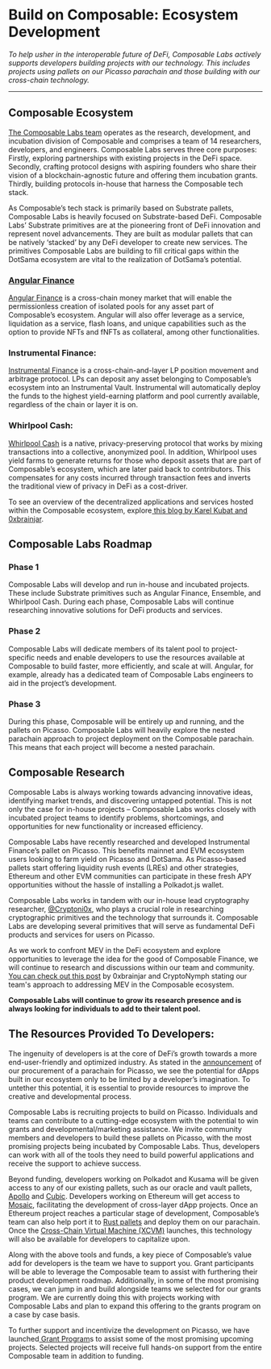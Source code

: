 # Build on Composable: Ecosystem Development

*To help usher in the interoperable future of DeFi, Composable Labs actively supports developers building projects with our technology. 
This includes projects using pallets on our Picasso parachain and those building with our cross-chain technology.*

---

## Composable Ecosystem

[The Composable Labs team](https://medium.com/@ComposableLabs/introducing-composable-labs-our-approach-to-building-and-developing-a-substrate-focused-605415f8ac79) 
operates as the research, development, and incubation division of Composable and comprises a team of 14 researchers, developers, and engineers. 
Composable Labs serves three core purposes: Firstly, exploring partnerships with existing projects in the DeFi space. 
Secondly, crafting protocol designs with aspiring founders who share their vision of a blockchain-agnostic future and offering them incubation grants. 
Thirdly, building protocols in-house that harness the Composable tech stack. 

As Composable’s tech stack is primarily based on Substrate pallets, Composable Labs is heavily focused on Substrate-based DeFi. 
Composable Labs’ Substrate primitives are at the pioneering front of DeFi innovation and represent novel advancements. 
They are built as modular pallets that can be natively ‘stacked’ by any DeFi developer to create new services. 
The primitives Composable Labs are building to fill critical gaps within the DotSama ecosystem are vital to the realization of DotSama’s potential.


### [Angular Finance](https://angularfinance.medium.com/)

[Angular Finance](https://www.angular.finance/) is a cross-chain money market that will enable the permissionless creation of isolated pools for any asset part of Composable’s ecosystem. 
Angular will also offer leverage as a service, liquidation as a service, flash loans, and unique capabilities such as the option to provide NFTs and fNFTs as collateral, among other functionalities.


### Instrumental Finance:

[Instrumental Finance](https://www.instrumental.finance/) is a cross-chain-and-layer LP position movement and arbitrage protocol. 
LPs can deposit any asset belonging to Composable’s ecosystem into an Instrumental Vault. 
Instrumental will automatically deploy the funds to the highest yield-earning platform and pool currently available, regardless of the chain or layer it is on.


### Whirlpool Cash:

[Whirlpool Cash](https://www.whirlpoolcash.com/) is a native, privacy-preserving protocol that works by mixing transactions into a collective, anonymized pool. 
In addition, Whirlpool uses yield farms to generate returns for those who deposit assets that are part of Composable’s ecosystem, which are later paid back to contributors. 
This compensates for any costs incurred through transaction fees and inverts the traditional view of privacy in DeFi as a cost-driver.

To see an overview of the decentralized applications and services hosted within the Composable ecosystem, explore[ this blog by Karel Kubat and 0xbrainjar](https://medium.com/composable-finance/the-primitives-needed-to-power-a-complete-defi-ecosystem-6e7d5cfdc525).

## Composable Labs Roadmap


### Phase 1

Composable Labs will develop and run in-house and incubated projects. These include Substrate primitives such as Angular Finance, Ensemble, and Whirlpool Cash. 
During each phase, Composable Labs will continue researching innovative solutions for DeFi products and services.


### Phase 2

Composable Labs will dedicate members of its talent pool to project-specific needs and enable developers to use the resources available at Composable to build faster, more efficiently, and scale at will. 
Angular, for example, already has a dedicated team of Composable Labs engineers to aid in the project’s development.


### Phase 3

During this phase, Composable will be entirely up and running, and the pallets on Picasso. 
Composable Labs will heavily explore the nested parachain approach to project deployment on the Composable parachain. 
This means that each project will become a nested parachain.


## Composable Research

Composable Labs is always working towards advancing innovative ideas, identifying market trends, and discovering untapped potential. 
This is not only the case for in-house projects – Composable Labs works closely with incubated project teams to identify problems, shortcomings, and opportunities for new functionality or increased efficiency. 

Composable Labs have recently researched and developed Instrumental Finance’s pallet on Picasso. 
This benefits mainnet and EVM ecosystem users looking to farm yield on Picasso and DotSama. 
As Picasso-based pallets start offering liquidity rush events (LREs) and other strategies, Ethereum and other EVM communities can participate in these fresh APY opportunities without the hassle of installing a Polkadot.js wallet. 

Composable Labs works in tandem with our in-house lead cryptography researcher, [@Cryptoni0x](https://twitter.com/Cryptoni0x), who plays a crucial role in researching cryptographic primitives and the technology that surrounds it. 
Composable Labs are developing several primitives that will serve as fundamental DeFi products and services for users on Picasso.

As we work to confront MEV in the DeFi ecosystem and explore opportunities to leverage the idea for the good of Composable Finance, we will continue to research and discussions within our team and community. 
[You can check out this post](https://medium.com/@ComposableLabs/addressing-mev-in-composables-cross-layer-solution-b59f91fc46dc) by 0xbrainjar and CryptoNymph stating our team's approach to addressing MEV in the Composable ecosystem.

**Composable Labs will continue to grow its research presence and is always looking for individuals to add to their talent pool.**


## The Resources Provided To Developers:


The ingenuity of developers is at the core of DeFi’s growth towards a more end-user-friendly and optimized industry. 
As stated in the [announcement](https://0xbrainjar.medium.com/picasso-f17705da670e) of our procurement of a parachain for Picasso, we see the potential for dApps built in our ecosystem only to be limited by a developer’s imagination. 
To untether this potential, it is essential to provide resources to improve the creative and developmental process.


Composable Labs is recruiting projects to build on Picasso. 
Individuals and teams can contribute to a cutting-edge ecosystem with the potential to win grants and developmental/marketing assistance. 
We invite community members and developers to build these pallets on Picasso, with the most promising projects being incubated by Composable Labs. 
Thus, developers can work with all of the tools they need to build powerful applications and receive the support to achieve success.


Beyond funding, developers working on Polkadot and Kusama will be given access to any of our existing pallets, such as our oracle and vault pallets, [Apollo](https://0xbrainjar.medium.com/introducing-apollo-an-mev-resistant-oracle-884efae18848) and [Cubic](https://0xbrainjar.medium.com/introducing-cubic-setting-the-standard-for-vault-infrastructure-in-polkadot-and-kusama-8c1ab9390c5f). 
Developers working on Ethereum will get access to [Mosaic](https://medium.com/composable-finance/introducing-mosaic-phase-2-10d1bfe5f6f8), facilitating the development of cross-layer dApp projects. 
Once an Ethereum project reaches a particular stage of development, Composable’s team can also help port it to [Rust pallets](https://substrate.dev/docs/en/knowledgebase/runtime/pallets) and deploy them on our parachain. 
Once the [Cross-Chain Virtual Machine (XCVM)](https://dali.devnets.composablefinance.ninja/products/cross-chain-virtual-machine.html) launches, this technology will also be available for developers to capitalize upon.


Along with the above tools and funds, a key piece of Composable’s value add for developers is the team we have to support you. 
Grant participants will be able to leverage the Composable team to assist with furthering their product development roadmap. 
Additionally, in some of the most promising cases, we can jump in and build alongside teams we selected for our grants program. 
We are currently doing this with projects working with Composable Labs and plan to expand this offering to the grants program on a case by case basis.

To further support and incentivize the development on Picasso, we have launched[ Grant Program](https://grants.composable.finance/)s to assist some of the most promising upcoming projects. 
Selected projects will receive full hands-on support from the entire Composable team in addition to funding. 